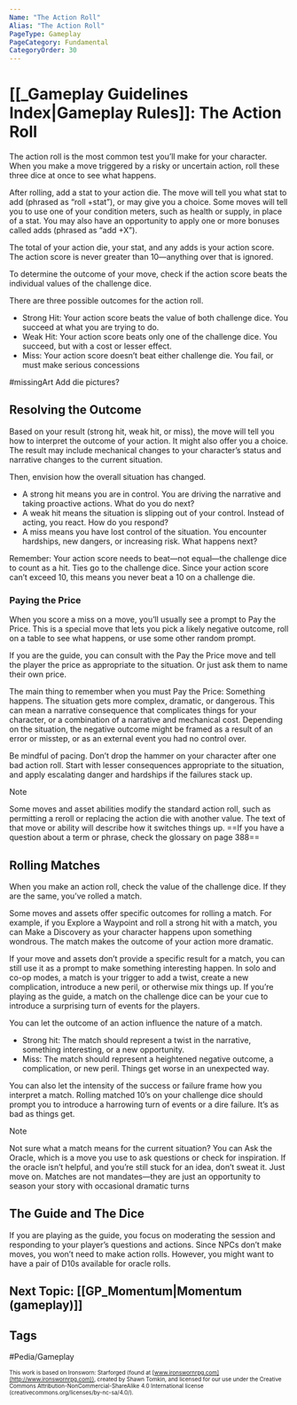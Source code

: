 ```yaml
---
Name: "The Action Roll"
Alias: "The Action Roll"
PageType: Gameplay
PageCategory: Fundamental
CategoryOrder: 30
---
```

# [[_Gameplay Guidelines Index|Gameplay Rules]]: The Action Roll
The action roll is the most common test you’ll make for your character. When you make a move triggered by a risky or uncertain action, roll these three dice at once to see what happens. 

After rolling, add a stat to your action die. The move will tell you what stat to add (phrased as “roll +stat”), or may give you a choice. Some moves will tell you to use one of your condition meters, such as health or supply, in place of a stat. You may also have an opportunity to apply one or more bonuses called adds (phrased as “add +X”).

The total of your action die, your stat, and any adds is your action score. The action score is never greater than 10—anything over that is ignored.

To determine the outcome of your move, check if the action score beats the individual values of the challenge dice.

There are three possible outcomes for the action roll.
- Strong Hit: Your action score beats the value of both challenge dice. You succeed at what you are trying to do. 
- Weak Hit: Your action score beats only one of the challenge dice. You succeed, but with a cost or lesser effect.
- Miss: Your action score doesn’t beat either challenge die. You fail, or must make serious concessions

#missingArt Add die pictures?

## Resolving the Outcome
Based on your result (strong hit, weak hit, or miss), the move will tell you how to interpret the outcome of your action. It might also offer you a choice. The result may include mechanical changes to your character’s status and narrative changes to the current situation.

Then, envision how the overall situation has changed. 
* A strong hit means you are in control. You are driving the narrative and taking proactive actions. What do you do next? 
* A weak hit means the situation is slipping out of your control. Instead of acting, you react. How do you respond? 
* A miss means you have lost control of the situation. You encounter hardships, new dangers, or increasing risk. What happens next?

Remember: Your action score needs to beat—not equal—the challenge dice to count as a hit. Ties go to the challenge dice. Since your action score can’t exceed 10, this means you never beat a 10 on a challenge die.

### Paying the Price
When you score a miss on a move, you’ll usually see a prompt to Pay the Price. This is a special move that lets you pick a likely negative outcome, roll on a table to see what happens, or use some other random prompt.

If you are the guide, you can consult with the Pay the Price move and tell the player the price as appropriate to the situation. Or just ask them to name their own price.

The main thing to remember when you must Pay the Price: Something happens. The situation gets more complex, dramatic, or dangerous. This can mean a narrative consequence that complicates things for your character, or a combination of a narrative and mechanical cost. Depending on the situation, the negative outcome might be framed as a result of an error or misstep, or as an external event you had no control over.

Be mindful of pacing. Don’t drop the hammer on your character after one bad action roll. Start with lesser consequences appropriate to the situation, and apply escalating danger and hardships if the failures stack up.

> [!note]
> Some moves and asset abilities modify the standard action roll, such as permitting a reroll or replacing the action die with another value. The text of that move or ability will describe how it switches things up. ==If you have a question about a term or phrase, check the glossary on page 388==

## Rolling Matches
When you make an action roll, check the value of the challenge dice. If they are the same, you’ve rolled a match.

Some moves and assets offer specific outcomes for rolling a match. For example, if you Explore a Waypoint and roll a strong hit with a match, you can Make a Discovery as your character happens upon something wondrous. The match makes the outcome of your action more dramatic.

If your move and assets don’t provide a specific result for a match, you can still use it as a prompt to make something interesting happen. In solo and co-op modes, a match is your trigger to add a twist, create a new complication, introduce a new peril, or otherwise mix things up. If you’re playing as the guide, a match on the challenge dice can be your cue to introduce a surprising turn of events for the players.

You can let the outcome of an action influence the nature of a match.
- Strong hit: The match should represent a twist in the narrative, something interesting, or a new opportunity.
- Miss: The match should represent a heightened negative outcome, a complication, or new peril. Things get worse in an unexpected way.

You can also let the intensity of the success or failure frame how you interpret a match. Rolling matched 10’s on your challenge dice should prompt you to introduce a harrowing turn of events or a dire failure. It’s as bad as things get.

> [!note]
> Not sure what a match means for the current situation? You can Ask the Oracle, which is a move you use to ask questions or check for inspiration. If the oracle isn’t helpful, and you’re still stuck for an idea, don’t sweat it. Just move on. Matches are not mandates—they are just an opportunity to season your story with occasional dramatic turns

## The Guide and The Dice
If you are playing as the guide, you focus on moderating the session and responding to your player’s questions and actions. Since NPCs don’t make moves, you won’t need to make action rolls. However, you might want to have a pair of D10s available for oracle rolls.

## Next Topic: [[GP_Momentum|Momentum (gameplay)]]
## Tags
#Pedia/Gameplay 

<font size=-2>This work is based on Ironsworn: Starforged (found at [www.ironswornrpg.com](http://www.ironswornrpg.com)), created by Shawn Tomkin, and licensed for our use under the Creative Commons Attribution-NonCommercial-ShareAlike 4.0 International license  (creativecommons.org/licenses/by-nc-sa/4.0/).</font>